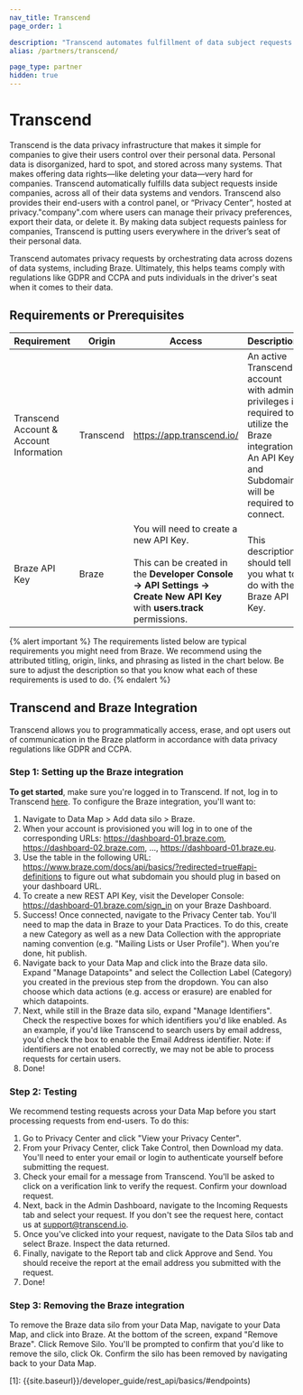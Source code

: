 ```yaml
---
nav_title: Transcend
page_order: 1

description: "Transcend automates fulfillment of data subject requests by orchestrating data across dozens of data systems, including Braze."
alias: /partners/transcend/

page_type: partner
hidden: true
---
```


# Transcend

Transcend is the data privacy infrastructure that makes it simple for companies to give their users control over their personal data. Personal data is disorganized, hard to spot, and stored across many systems. That makes offering data rights—like deleting your data—very hard for companies. Transcend automatically fulfills data subject requests inside companies, across all of their data systems and vendors. Transcend also provides their end-users with a control panel, or “Privacy Center”, hosted at privacy."company".com where users can manage their privacy preferences, export their data, or delete it. By making data subject requests painless for companies, Transcend is putting users everywhere in the driver’s seat of their personal data.

Transcend automates privacy requests by orchestrating data across dozens of data systems, including Braze. Ultimately, this helps teams comply with regulations like GDPR and CCPA and puts individuals in the driver's seat when it comes to their data.

## Requirements or Prerequisites

| Requirement | Origin | Access | Description |
|---|---|---|---|
| Transcend Account & Account Information | Transcend | https://app.transcend.io/ | An active Transcend account with admin privileges is required to utilize the Braze integration. An API Key and Subdomain will be required to connect.
| Braze API Key | Braze | You will need to create a new API Key.<br><br>This can be created in the __Developer Console -> API Settings -> Create New API Key__ with __users.track__ permissions. | This description should tell you what to do with the Braze API Key. |

{% alert important %}
The requirements listed below are typical requirements you might need from Braze. We recommend using the attributed titling, origin, links, and phrasing as listed in the chart below. Be sure to adjust the description so that you know what each of these requirements is used to do.
{% endalert %}

## Transcend and Braze Integration

Transcend allows you to programmatically access, erase, and opt users out of communication in the Braze platform in accordance with data privacy regulations like GDPR and CCPA.

### Step 1: Setting up the Braze integration

__To get started__, make sure you're logged in to Transcend. If not, log in to Transcend [here](https://app.transcend.io/login "Transcend Admin Dashboard - Login"). To configure the Braze integration, you'll want to:

1. Navigate to Data Map > Add data silo > Braze.
2. When your account is provisioned you will log in to one of the corresponding URLs: https://dashboard-01.braze.com, https://dashboard-02.braze.com, ...,  https://dashboard-01.braze.eu.
3. Use the table in the following URL: https://www.braze.com/docs/api/basics/?redirected=true#api-definitions to figure out what subdomain you should plug in based on your dashboard URL.
4. To create a new REST API Key, visit the Developer Console: https://dashboard-01.braze.com/sign_in on your Braze Dashboard.
5. Success! Once connected, navigate to the Privacy Center tab. You'll need to map the data in Braze to your Data Practices. To do this, create a new Category as well as a new Data Collection with the appropriate naming convention (e.g. "Mailing Lists or User Profile"). When you're done, hit publish.
6. Navigate back to your Data Map and click into the Braze data silo. Expand "Manage Datapoints" and select the Collection Label (Category) you created in the previous step from the dropdown. You can also choose which data actions (e.g. access or erasure) are enabled for which datapoints.
7. Next, while still in the Braze data silo, expand "Manage Identifiers". Check the respective boxes for which identifiers you'd like enabled. As an example, if you'd like Transcend to search users by email address, you'd check the box to enable the Email Address identifier. Note: if identifiers are not enabled correctly, we may not be able to process requests for certain users.
8. Done!

### Step 2: Testing

We recommend testing requests across your Data Map before you start processing requests from end-users. To do this:

1. Go to Privacy Center and click "View your Privacy Center".
2. From your Privacy Center, click Take Control, then Download my data. You'll need to enter your email or login to authenticate yourself before submitting the request.
3. Check your email for a message from Transcend. You'll be asked to click on a verification link to verify the request. Confirm your download request.
4. Next, back in the Admin Dashboard, navigate to the Incoming Requests tab and select your request. If you don't see the request here, contact us at support@transcend.io.
5. Once you've clicked into your request, navigate to the Data Silos tab and select Braze. Inspect the data returned.
6. Finally, navigate to the Report tab and click Approve and Send. You should receive the report at the email address you submitted with the request.
7. Done!

### Step 3: Removing the Braze integration

To remove the Braze data silo from your Data Map, navigate to your Data Map, and click into Braze. At the bottom of the screen, expand "Remove Braze". Click Remove Silo. You'll be prompted to confirm that you'd like to remove the silo, click Ok. Confirm the silo has been removed by navigating back to your Data Map.

[1]: {{site.baseurl}}/developer_guide/rest_api/basics/#endpoints)
